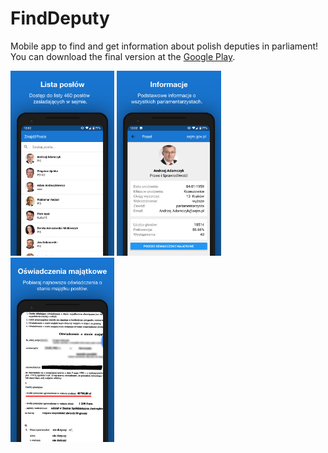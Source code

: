 # FindDeputy
Mobile app to find and get information about polish deputies in parliament! You can download the final version at the [Google Play](https://play.google.com/store/apps/details?id=com.gstark.znajdzposla).
<p float="left">
  <img src="https://raw.githubusercontent.com/gstark0/FindDeputy/master/example_pics/1.png" width="33%"/>
  <img src="https://raw.githubusercontent.com/gstark0/FindDeputy/master/example_pics/2.png" width="33%"/>
  <img src="https://raw.githubusercontent.com/gstark0/FindDeputy/master/example_pics/3.png" width="33%"/>
</p>
